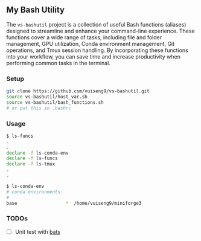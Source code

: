## My Bash Utility
The `vs-bashutil` project is a collection of useful Bash functions (aliases) designed to streamline and enhance your command-line experience. These functions cover a wide range of tasks, including file and folder management, GPU utilization, Conda environment management, Git operations, and Tmux session handling. By incorporating these functions into your workflow, you can save time and increase productivity when performing common tasks in the terminal.

### Setup
```bash
git clone https://github.com/vuiseng9/vs-bashutil.git
source vs-bashutil/host_var.sh
source vs-bashutil/bash_functions.sh
# or put this in .bashrc
```
### Usage
```bash
$ ls-funcs
.
.
declare -f ls-conda-env
declare -f ls-funcs
declare -f ls-tmux
.
.
```
```bash
$ ls-conda-env 
# conda environments:
#
base                  *  /home/vuiseng9/miniforge3
```
### TODOs
- [ ] Unit test with [bats](https://github.com/bats-core/bats-core)
